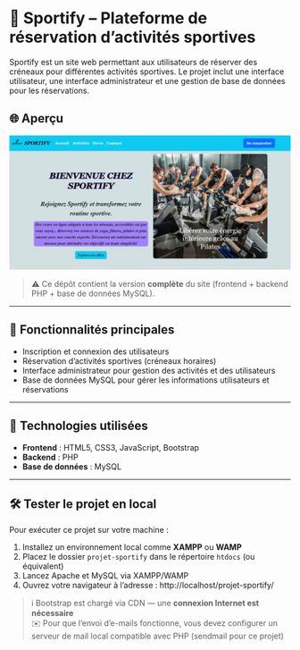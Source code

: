 # 🏀 Sportify – Plateforme de réservation d’activités sportives

Sportify est un site web permettant aux utilisateurs de réserver des créneaux pour différentes activités sportives. Le projet inclut une interface utilisateur, une interface administrateur et une gestion de base de données pour les réservations.

## 🌐 Aperçu

![Aperçu du site](Images/accueil-sportify.jpg)

> ⚠️ Ce dépôt contient la version **complète** du site (frontend + backend PHP + base de données MySQL).

---

## 🚀 Fonctionnalités principales

- Inscription et connexion des utilisateurs
- Réservation d’activités sportives (créneaux horaires)
- Interface administrateur pour gestion des activités et des utilisateurs
- Base de données MySQL pour gérer les informations utilisateurs et réservations

---

## 🔧 Technologies utilisées

- **Frontend** : HTML5, CSS3, JavaScript, Bootstrap
- **Backend** : PHP
- **Base de données** : MySQL

---

## 🛠️ Tester le projet en local

Pour exécuter ce projet sur votre machine :

1. Installez un environnement local comme **XAMPP** ou **WAMP**
2. Placez le dossier `projet-sportify` dans le répertoire `htdocs` (ou équivalent)
3. Lancez Apache et MySQL via XAMPP/WAMP
4. Ouvrez votre navigateur à l’adresse : http://localhost/projet-sportify/


> ℹ️ Bootstrap est chargé via CDN — une **connexion Internet est nécessaire**  
> ✉️ Pour que l’envoi d’e-mails fonctionne, vous devez configurer un serveur de mail local compatible avec PHP (sendmail pour ce projet)


